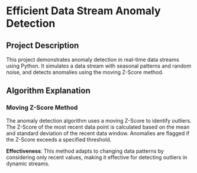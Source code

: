 # Efficient Data Stream Anomaly Detection

## Project Description
This project demonstrates anomaly detection in real-time data streams using Python. It simulates a data stream with seasonal patterns and random noise, and detects anomalies using the moving Z-Score method.

## Algorithm Explanation
### Moving Z-Score Method
The anomaly detection algorithm uses a moving Z-Score to identify outliers. The Z-Score of the most recent data point is calculated based on the mean and standard deviation of the recent data window. Anomalies are flagged if the Z-Score exceeds a specified threshold.

**Effectiveness**: This method adapts to changing data patterns by considering only recent values, making it effective for detecting outliers in dynamic streams.
